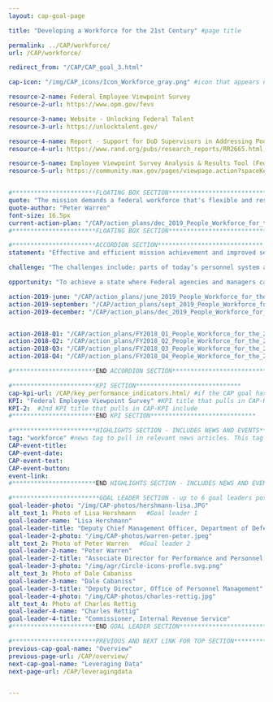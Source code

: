 ```yaml
---
layout: cap-goal-page

title: "Developing a Workforce for the 21st Century" #page title

permalink: ../CAP/workforce/
url: /CAP/workforce/

redirect_from: "/CAP/CAP_goal_3.html"

cap-icon: "/img/CAP_icons/Icon_Workforce_gray.png" #icon that appears next to title

resource-2-name: Federal Employee Viewpoint Survey
resource-2-url: https://www.opm.gov/fevs

resource-3-name: Website - Unlocking Federal Talent
resource-3-url: https://unlocktalent.gov/

resource-4-name: Report - Support for DoD Supervisors in Addressing Poor Employee Performance
resource-4-url: https://www.rand.org/pubs/research_reports/RR2665.html

resource-5-name: Employee Viewpoint Survey Analysis & Results Tool (Federal Access Only)
resource-5-url: https://community.max.gov/pages/viewpage.action?spaceKey=HHS&title=EVS+ART


#***********************FLOATING BOX SECTION*****************************
quote: "The mission demands a federal workforce that's flexible and resilient enough to accommodate the ever-changing nature of work. And it must bring out the best in civil servants." #appears in the gray text box
quote-author: "Peter Warren"
font-size: 16.5px
current-action-plan: "/CAP/action_plans/dec_2019_People_Workforce_for_the_21st_Century.pdf"
#***********************FLOATING BOX SECTION*****************************

#***********************ACCORDION SECTION*****************************
statement: "Effective and efficient mission achievement and improved service to America through enhanced alignment and strategic management of the Federal workforce." #first accordion text

challenge: "The challenges include: parts of today’s personnel system are a relic of an earlier era that ill-serves Federal managers and employees; the Federal personnel system is unduly complex leading to a focus on compliance and transaction management rather than results and customer service; instead of agencies determining the best way to accomplish the mission, they map jobs in a fixed manner with outdated processes and functions; not aligning the workforce to mission requirements means the workforce is not being leveraged to meet emerging needs; HR IT systems are antiquated and not interoperable." #second accordion text

opportunity: "To achieve a state where Federal agencies and managers can hire the best employees, remove the worst employees, and engage employees at all levels of the organization. The Government must put a framework in place that drives and encourages strategic human capital management." #third accordion text

action-2019-june: "/CAP/action_plans/june_2019_People_Workforce_for_the_21st_Century.pdf"
action-2019-september: "/CAP/action_plans/sept_2019_People_Workforce_for_the_21st_Century.pdf"
action-2019-december: "/CAP/action_plans/dec_2019_People_Workforce_for_the_21st_Century.pdf"


action-2018-Q1: "/CAP/action_plans/FY2018_Q1_People_Workforce_for_the_21st_Century.pdf"
action-2018-Q2: "/CAP/action_plans/FY2018_Q2_People_Workforce_for_the_21st_Century.pdf"
action-2018-Q3: "/CAP/action_plans/FY2018_Q3_People_Workforce_for_the_21st_Century.pdf"
action-2018-Q4: "/CAP/action_plans/FY2018_Q4_People_Workforce_for_the_21st_Century.pdf"

#***********************END ACCORDION SECTION*****************************

#***********************KPI SECTION*****************************
cap-kpi-url: /CAP/key_performance_indicators.html/ #if the CAP goal has a KPI, it will appear as a button under the title. The button links to the Tableau dashboard
KPI: "Federal Employee Viewpoint Survey" #KPI title that pulls in CAP-KPI include
KPI-2:  #2nd KPI title that pulls in CAP-KPI include
#***********************END KPI SECTION*****************************

#***********************HIGHLIGHTS SECTION - INCLUDES NEWS AND EVENTS*****************************
tag: "workforce" #news tag to pull in relevant news articles. This tag needs to be included in the "post" front matter
CAP-event-title:
CAP-event-date:
CAP-event-text:
CAP-event-button:
event-link:
#***********************END HIGHLIGHTS SECTION - INCLUDES NEWS AND EVENTS*****************************

#************************GOAL LEADER SECTION - up to 6 goal leaders possible by creating up to 6 sections below***************************
goal-leader-photo: "/img/CAP-photos/hershmann-lisa.JPG"
alt_text_1: Photo of Lisa Hershmann   #Goal leader 1
goal-leader-name: "Lisa Hershmann"
goal-leader-title: "Deputy Chief Management Officer, Department of Defense"
goal-leader-2-photo: "/img/CAP-photos/warren-peter.jpeg"
alt_text_2: Photo of Peter Warren   #Goal leader 2
goal-leader-2-name: "Peter Warren"
goal-leader-2-title: "Associate Director for Performance and Personnel Management, Office of Management and Budget"
goal-leader-3-photo: "/img/agr/Circle-icons-profle.svg.png"
alt_text_3: Photo of Dale Cabaniss
goal-leader-3-name: "Dale Cabaniss"
goal-leader-3-title: "Deputy Director, Office of Personnel Management"
goal-leader-4-photo: "/img/CAP-photos/charles-rettig.jpg"
alt_text_4: Photo of Charles Rettig
goal-leader-4-name: "Charles Rettig"
goal-leader-4-title: "Commissioner, Internal Revenue Service"
#***********************END GOAL LEADER SECTION*****************************8

#***********************PREVIOUS AND NEXT LINK FOR TOP SECTION*****************************8
previous-cap-goal-name: "Overview"
previous-page-url: /CAP/overview/
next-cap-goal-name: "Leveraging Data"
next-page-url: /CAP/leveragingdata


---  
```

